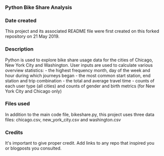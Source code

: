 ### Python Bike Share Analysis

### Date created
This project and its associated README file were first created on this forked repository on 21 May 2019.

### Description
Python is used to explore bike share usage data for the cities of Chicago, New York City and Washington. User inputs are used to calculate various overview statistics:
    - the highest frequency month, day of the week and hour during which journeys began
    - the most common start station, end station and trip combination
    - the total and average travel time
    - counts of each user type (all cities) and counts of gender and birth metrics (for New York City and Chicago only)

### Files used
In addition to the main code file, bikeshare.py, this project uses three data files: chicago.csv, new_york_city.csv and washington.csv

### Credits
It's important to give proper credit. Add links to any repo that inspired you or blogposts you consulted.

